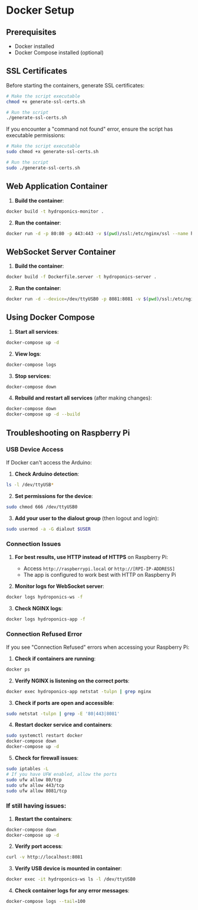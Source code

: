 
# Docker Setup

## Prerequisites

- Docker installed
- Docker Compose installed (optional)

## SSL Certificates

Before starting the containers, generate SSL certificates:

```bash
# Make the script executable
chmod +x generate-ssl-certs.sh

# Run the script
./generate-ssl-certs.sh
```

If you encounter a "command not found" error, ensure the script has executable permissions:

```bash
# Make the script executable
sudo chmod +x generate-ssl-certs.sh

# Run the script
sudo ./generate-ssl-certs.sh
```

## Web Application Container

1. **Build the container**:
```bash
docker build -t hydroponics-monitor .
```

2. **Run the container**:
```bash
docker run -d -p 80:80 -p 443:443 -v $(pwd)/ssl:/etc/nginx/ssl --name hydroponics-app hydroponics-monitor
```

## WebSocket Server Container

1. **Build the container**:
```bash
docker build -f Dockerfile.server -t hydroponics-server .
```

2. **Run the container**:
```bash
docker run -d --device=/dev/ttyUSB0 -p 8081:8081 -v $(pwd)/ssl:/etc/nginx/ssl -e USE_SSL=false --name hydroponics-ws hydroponics-server
```

## Using Docker Compose

1. **Start all services**:
```bash
docker-compose up -d
```

2. **View logs**:
```bash
docker-compose logs
```

3. **Stop services**:
```bash
docker-compose down
```

4. **Rebuild and restart all services** (after making changes):
```bash
docker-compose down
docker-compose up -d --build
```

## Troubleshooting on Raspberry Pi

### USB Device Access

If Docker can't access the Arduino:

1. **Check Arduino detection**:
```bash
ls -l /dev/ttyUSB*
```

2. **Set permissions for the device**:
```bash
sudo chmod 666 /dev/ttyUSB0
```

3. **Add your user to the dialout group** (then logout and login):
```bash
sudo usermod -a -G dialout $USER
```

### Connection Issues

1. **For best results, use HTTP instead of HTTPS** on Raspberry Pi:
   - Access `http://raspberrypi.local` or `http://[RPI-IP-ADDRESS]` 
   - The app is configured to work best with HTTP on Raspberry Pi

2. **Monitor logs for WebSocket server**:
```bash
docker logs hydroponics-ws -f
```

3. **Check NGINX logs**:
```bash
docker logs hydroponics-app -f
```

### Connection Refused Error

If you see "Connection Refused" errors when accessing your Raspberry Pi:

1. **Check if containers are running**:
```bash
docker ps
```

2. **Verify NGINX is listening on the correct ports**:
```bash
docker exec hydroponics-app netstat -tulpn | grep nginx
```

3. **Check if ports are open and accessible**:
```bash
sudo netstat -tulpn | grep -E '80|443|8081'
```

4. **Restart docker service and containers**:
```bash
sudo systemctl restart docker
docker-compose down
docker-compose up -d
```

5. **Check for firewall issues**:
```bash
sudo iptables -L
# If you have UFW enabled, allow the ports
sudo ufw allow 80/tcp
sudo ufw allow 443/tcp
sudo ufw allow 8081/tcp
```

### If still having issues:

1. **Restart the containers**:
```bash
docker-compose down
docker-compose up -d
```

2. **Verify port access**:
```bash
curl -v http://localhost:8081
```

3. **Verify USB device is mounted in container**:
```bash
docker exec -it hydroponics-ws ls -l /dev/ttyUSB0
```

4. **Check container logs for any error messages**:
```bash
docker-compose logs --tail=100
```
